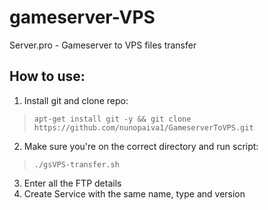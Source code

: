 # gameserver-VPS
Server.pro - Gameserver to VPS files transfer

## How to use:
1. Install git and clone repo: 
> `apt-get install git -y && git clone https://github.com/nunopaiva1/GameserverToVPS.git`
2. Make sure you're on the correct directory and run script:
> `./gsVPS-transfer.sh`
3. Enter all the FTP details
4. Create Service with the same name, type and version
